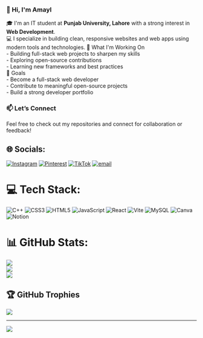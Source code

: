 ### 👋 Hi, I'm Amayl

🎓 I'm an IT student at **Punjab University, Lahore** with a strong interest in **Web Development**.  
💻 I specialize in building clean, responsive websites and web apps using modern tools and technologies.
🚀 What I'm Working On<br>- Building full-stack web projects to sharpen my skills  <br>- Exploring open-source contributions  <br>- Learning new frameworks and best practices<br> 🎯 Goals<br>- Become a full-stack web developer  <br>- Contribute to meaningful open-source projects  <br>- Build a strong developer portfolio
 ### 📫 Let’s Connect
Feel free to check out my repositories and connect for collaboration or feedback!


## 🌐 Socials:
[![Instagram](https://img.shields.io/badge/Instagram-%23E4405F.svg?logo=Instagram&logoColor=white)](https://instagram.com/codereve97) [![Pinterest](https://img.shields.io/badge/Pinterest-%23E60023.svg?logo=Pinterest&logoColor=white)](https://pinterest.com/codeAmayl) [![TikTok](https://img.shields.io/badge/TikTok-%23000000.svg?logo=TikTok&logoColor=white)](https://tiktok.com/@codeAmayl93) [![email](https://img.shields.io/badge/Email-D14836?logo=gmail&logoColor=white)](mailto:codeamayl97@gmail.com) 

# 💻 Tech Stack:
![C++](https://img.shields.io/badge/c++-%2300599C.svg?style=for-the-badge&logo=c%2B%2B&logoColor=white) ![CSS3](https://img.shields.io/badge/css3-%231572B6.svg?style=for-the-badge&logo=css3&logoColor=white) ![HTML5](https://img.shields.io/badge/html5-%23E34F26.svg?style=for-the-badge&logo=html5&logoColor=white) ![JavaScript](https://img.shields.io/badge/javascript-%23323330.svg?style=for-the-badge&logo=javascript&logoColor=%23F7DF1E) ![React](https://img.shields.io/badge/react-%2320232a.svg?style=for-the-badge&logo=react&logoColor=%2361DAFB) ![Vite](https://img.shields.io/badge/vite-%23646CFF.svg?style=for-the-badge&logo=vite&logoColor=white) ![MySQL](https://img.shields.io/badge/mysql-4479A1.svg?style=for-the-badge&logo=mysql&logoColor=white) ![Canva](https://img.shields.io/badge/Canva-%2300C4CC.svg?style=for-the-badge&logo=Canva&logoColor=white) ![Notion](https://img.shields.io/badge/Notion-%23000000.svg?style=for-the-badge&logo=notion&logoColor=white)
# 📊 GitHub Stats:
![](https://github-readme-stats.vercel.app/api?username=Amayl97&theme=dark&hide_border=false&include_all_commits=false&count_private=false)<br/>
![](https://nirzak-streak-stats.vercel.app/?user=Amayl97&theme=dark&hide_border=false)<br/>
![](https://github-readme-stats.vercel.app/api/top-langs/?username=Amayl97&theme=dark&hide_border=false&include_all_commits=false&count_private=false&layout=compact)

## 🏆 GitHub Trophies
![](https://github-profile-trophy.vercel.app/?username=Amayl97&theme=radical&no-frame=false&no-bg=true&margin-w=4)

---
[![](https://visitcount.itsvg.in/api?id=Amayl97&icon=0&color=0)](https://visitcount.itsvg.in)

<!-- Proudly created with GPRM ( https://gprm.itsvg.in ) -->
